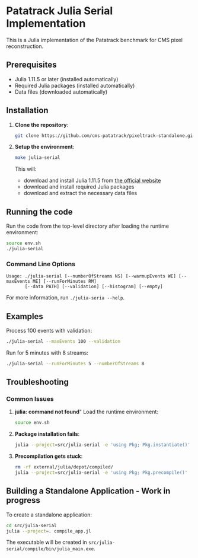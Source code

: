 # Patatrack Julia Serial Implementation

This is a Julia implementation of the Patatrack benchmark for CMS pixel reconstruction.


## Prerequisites

- Julia 1.11.5 or later  (installed automatically)
- Required Julia packages (installed automatically)
- Data files (downloaded automatically)


## Installation

1. **Clone the repository**:
   ```bash
   git clone https://github.com/cms-patatrack/pixeltrack-standalone.git
   ```

2. **Setup the environment**:
   ```bash
   make julia-serial
   ```

   This will:
   - download and install Julia 1.11.5 from [the official website](https://julialang.org/downloads/)
   - download and install required Julia packages
   - download and extract the necessary data files

## Running the code

Run the code from the top-level directory after loading the runtime environment:
```bash
source env.sh
./julia-serial
```

### Command Line Options

```
Usage: ./julia-serial [--numberOfStreams NS] [--warmupEvents WE] [--maxEvents ME] [--runForMinutes RM]
       [--data PATH] [--validation] [--histogram] [--empty]
```

For more information, run `./julia-seria --help`. 


## Examples

Process 100 events with validation:
```bash
./julia-serial --maxEvents 100 --validation
```

Run for 5 minutes with 8 streams:
```bash
./julia-serial --runForMinutes 5 --numberOfStreams 8
```


## Troubleshooting

### Common Issues

1. **julia: command not found**"
   Load the runtime environment:
   ```bash
   source env.sh
   ```

2. **Package installation fails**:
   ```bash
   julia --project=src/julia-serial -e 'using Pkg; Pkg.instantiate()'
   ```

3. **Precompilation gets stuck**:
   ```bash
   rm -rf external/julia/depot/compiled/
   julia --project=src/julia-serial -e 'using Pkg; Pkg.precompile()'
   ```


## Building a Standalone Application - Work in progress

To create a standalone application:
```bash
cd src/julia-serial
julia --project=. compile_app.jl
```
The executable will be created in `src/julia-serial/compile/bin/julia_main.exe`.

